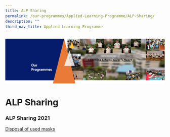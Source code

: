```yaml
---
title: ALP Sharing
permalink: /our-programmes/Applied-Learning-Programme/ALP-Sharing/
description: ""
third_nav_title: Applied Learning Programme
---
```

![](/images/OurProgrammes1.png)

ALP Sharing
===========

### **ALP Sharing 2021**

[Disposal of used masks](/files/2021%20ALP%20Sharing%202%20-%20DIsposal%20of%20used%20masks.pdf)